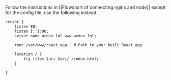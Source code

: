Follow the instructions in [[Flowchart of connecting nginx and node]] except for the config file, use the following instead
```txt
server {
    listen 80;
    listen [::]:80;
    server_name acdev.lol www.acdev.lol;

    root /var/www/react_app;  # Path to your built React app
    
    location / {
        try_files $uri $uri/ /index.html;
    }

}
```